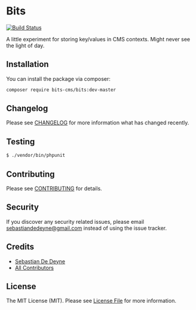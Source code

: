 # Bits

[![Build Status](https://img.shields.io/travis/sebastiandedeyne/bits/master.svg?style=flat-square)](https://travis-ci.org/sebastiandedeyne/bits)

A little experiment for storing key/values in CMS contexts. Might never see the light of day.

## Installation

You can install the package via composer:

```bash
composer require bits-cms/bits:dev-master
```

## Changelog

Please see [CHANGELOG](CHANGELOG.md) for more information what has changed recently.

## Testing

``` bash
$ ./vendor/bin/phpunit
```

## Contributing

Please see [CONTRIBUTING](CONTRIBUTING.md) for details.

## Security

If you discover any security related issues, please email sebastiandedeyne@gmail.com instead of using the issue tracker.

## Credits

- [Sebastian De Deyne](https://github.com/sebastiandedeyne)
- [All Contributors](../../contributors)

## License

The MIT License (MIT). Please see [License File](LICENSE.md) for more information.
